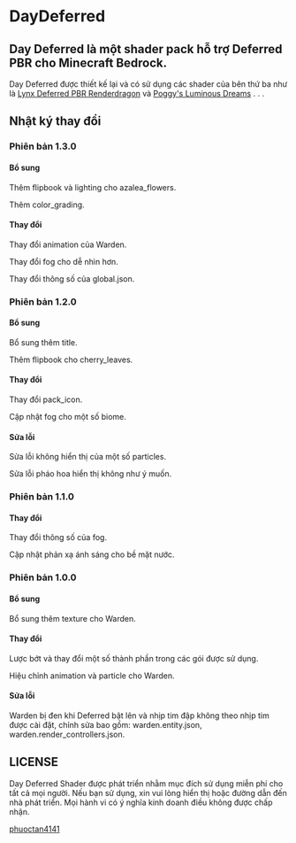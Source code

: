 # DayDeferred
 
## Day Deferred là một shader pack hỗ trợ Deferred PBR cho Minecraft Bedrock.

Day Deferred được thiết kế lại và có sử dụng các shader của bên thứ ba như là [Lynx Deferred PBR Renderdragon](https://mcpedl.com/lynx-deferred-pbr/) và [Poggy's Luminous Dreams](https://mcpedl.com/poggy-s-luminous-dreams-deferred-renderer-shader-pack-beta/) . . .

## Nhật ký thay đổi

### Phiên bản 1.3.0

#### Bổ sung

Thêm flipbook và lighting cho azalea_flowers.

Thêm color_grading.

#### Thay đổi

Thay đổi animation của Warden.

Thay đổi fog cho dễ nhìn hơn.

Thay đổi thông số của global.json.

### Phiên bản 1.2.0

#### Bổ sung

Bổ sung thêm title.

Thêm flipbook cho cherry_leaves.

#### Thay đổi

Thay đổi pack_icon.

Cập nhật fog cho một số biome.

#### Sửa lỗi

Sửa lỗi không hiển thị của một số particles.

Sửa lỗi pháo hoa hiển thị không như ý muốn.

### Phiên bản 1.1.0

#### Thay đổi

Thay đổi thông số của fog.

Cập nhật phản xạ ánh sáng cho bề mặt nước.

### Phiên bản 1.0.0

#### Bổ sung

Bổ sung thêm texture cho Warden.

#### Thay đổi

Lược bớt và thay đổi một số thành phần trong các gói được sử dụng.

Hiệu chỉnh animation và particle cho Warden.

#### Sửa lỗi

Warden bị đen khi Deferred bật lên và nhịp tim đập không theo nhịp tim được cài đặt, chỉnh sửa bao gồm: warden.entity.json, warden.render_controllers.json.

## LICENSE

Day Deferred Shader được phát triển nhằm mục đích sử dụng miễn phí cho tất cả mọi người. Nếu bạn sử dụng, xin vui lòng hiển thị hoặc đường dẫn đến nhà phát triển. Mọi hành vi có ý nghĩa kinh doanh điều không được chấp nhận.

[phuoctan4141](https://github.com/phuoctan4141/)